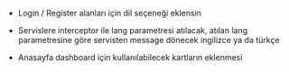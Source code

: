 * Login / Register alanları için dil seçeneği eklensin
* Servislere interceptor ile lang parametresi atılacak, atılan lang parametresine göre servisten message dönecek ingilizce ya da türkçe

* Anasayfa dashboard için kullanılabilecek kartların eklenmesi